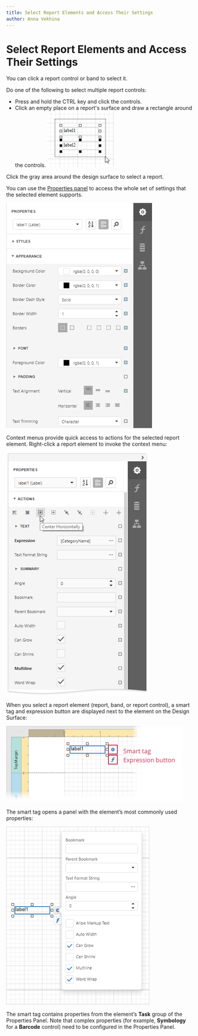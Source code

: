 ```yaml
---
title: Select Report Elements and Access Their Settings
author: Anna Vekhina
---
```

# Select Report Elements and Access Their Settings

You can click a report control or band to select it. 

Do one of the following to select multiple report controls:
* Press and hold the CTRL key and click the controls.
* Click an empty place on a report's surface and draw a rectangle around the controls.
    ![](../../../../images/eurd-web-select-multiple-report-controls.png)

Click the gray area around the design surface to select a report.

You can use the [Properties panel](../../report-designer-tools/ui-panels/properties-panel.md) to access the whole set of settings that the selected element supports.

![](../../../../images/eurd-web-label-appearance.png)

Context menus provide quick access to actions for the selected report element. Right-click a report element to invoke the context menu:

![](../../../../images/eurd-web-actions-category.png)

When you select a report element (report, band, or report control), a smart tag and expression button are displayed next to the element on the Design Surface:

![](../../../../images/web-report-designer-smart-tags-expressions.png)

The smart tag opens a panel with the element’s most commonly used properties:

![](../../../../images/web-report-designer-smart-tag.png)

The smart tag contains properties from the element’s **Task** group of the Properties Panel. Note that complex properties (for example, **Symbology** for a **Barcode** control) need to be configured in the Properties Panel.